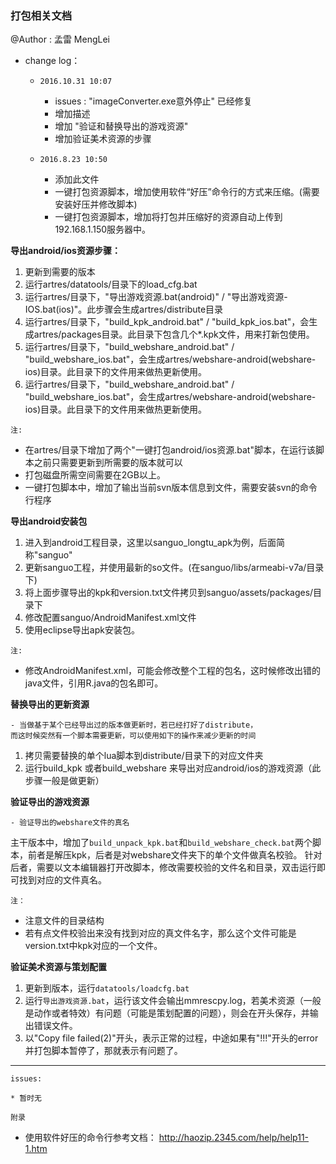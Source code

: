### 打包相关文档

@Author : 孟雷 MengLei

* change log：
    * `2016.10.31 10:07`
        * issues : "imageConverter.exe意外停止" 已经修复
        * 增加描述
        * 增加 "验证和替换导出的游戏资源"
        * 增加验证美术资源的步骤

    * `2016.8.23 10:50`
        * 添加此文件
        * 一键打包资源脚本，增加使用软件“好压”命令行的方式来压缩。(需要安装好压并修改脚本)
        * 一键打包资源脚本，增加将打包并压缩好的资源自动上传到192.168.1.150服务器中。

**导出android/ios资源步骤：**

1. 更新到需要的版本
1. 运行artres/datatools/目录下的load_cfg.bat
1. 运行artres/目录下，"导出游戏资源.bat(android)" / "导出游戏资源-IOS.bat(ios)"。此步骤会生成artres/distribute目录
1. 运行artres/目录下，"build_kpk_android.bat" / "build_kpk_ios.bat"，会生成artres/packages目录。此目录下包含几个*.kpk文件，用来打新包使用。
1. 运行artres/目录下，"build_webshare_android.bat" / "build_webshare_ios.bat"，会生成artres/webshare-android(webshare-ios)目录。此目录下的文件用来做热更新使用。
1. 运行artres/目录下，"build_webshare_android.bat" / "build_webshare_ios.bat"，会生成artres/webshare-android(webshare-ios)目录。此目录下的文件用来做热更新使用。

`注:`
* 在artres/目录下增加了两个"一键打包android/ios资源.bat"脚本，在运行该脚本之前只需要更新到所需要的版本就可以
* 打包磁盘所需空间需要在2GB以上。
* 一键打包脚本中，增加了输出当前svn版本信息到文件，需要安装svn的命令行程序

**导出android安装包**

1. 进入到android工程目录，这里以sanguo_longtu_apk为例，后面简称"sanguo"
1. 更新sanguo工程，并使用最新的so文件。(在sanguo/libs/armeabi-v7a/目录下)
1. 将上面步骤导出的kpk和version.txt文件拷贝到sanguo/assets/packages/目录下
1. 修改配置sanguo/AndroidManifest.xml文件
1. 使用eclipse导出apk安装包。

`注:`
* 修改AndroidManifest.xml，可能会修改整个工程的包名，这时候修改出错的java文件，引用R.java的包名即可。

**替换导出的更新资源**

    - 当做基于某个已经导出过的版本做更新时，若已经打好了distribute，
    而这时候突然有一个脚本需要更新，可以使用如下的操作来减少更新的时间

1. 拷贝需要替换的单个lua脚本到distribute/目录下的对应文件夹
1. 运行build_kpk 或者build_webshare 来导出对应android/ios的游戏资源（此步骤一般是做更新）

**验证导出的游戏资源**

    - 验证导出的webshare文件的真名

主干版本中，增加了`build_unpack_kpk.bat`和`build_webshare_check.bat`两个脚本，前者是解压kpk，后者是对webshare文件夹下的单个文件做真名校验。
针对后者，需要以文本编辑器打开改脚本，修改需要校验的文件名和目录，双击运行即可找到对应的文件真名。

`注：`
* 注意文件的目录结构
* 若有点文件校验出来没有找到对应的真文件名字，那么这个文件可能是version.txt中kpk对应的一个文件。



**验证美术资源与策划配置**

1. 更新到版本，运行`datatools/loadcfg.bat`
1. 运行`导出游戏资源.bat`，运行该文件会输出mmrescpy.log，若美术资源（一般是动作或者特效）有问题（可能是策划配置的问题），则会在开头保存，并输出错误文件。
1. 以"Copy file failed(2)"开头，表示正常的过程，中途如果有"!!!"开头的error并打包脚本暂停了，那就表示有问题了。


----------------------
`issues:`

    * 暂时无

`附录`

* 使用软件好压的命令行参考文档： http://haozip.2345.com/help/help11-1.htm
